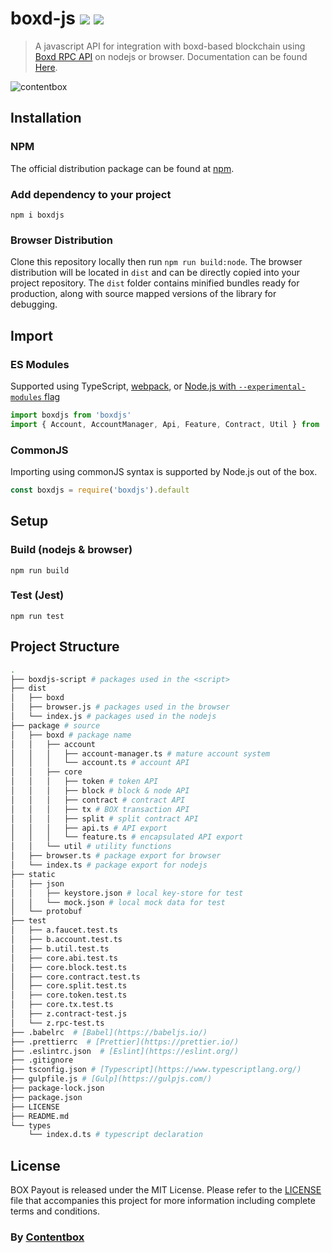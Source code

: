 # boxd-js ![](https://img.shields.io/github/issues/BOXFoundation/box-js) ![](https://travis-ci.com/BOXFoundation/boxd.svg?branch=master)

> A javascript API for integration with boxd-based blockchain using [Boxd RPC API](https://github.com/BOXFoundation/boxd) on nodejs or browser.
> Documentation can be found [Here](https://github.com/BOXFoundation/box-js/wiki).

![contentbox](https://contentbox.one/img/home-background.png)

## Installation

### NPM

The official distribution package can be found at [npm](https://www.npmjs.com/package/boxdjs).

### Add dependency to your project

```
npm i boxdjs
```

### Browser Distribution

Clone this repository locally then run `npm run build:node`. The browser distribution will be located in `dist` and can be directly copied into your project repository. The `dist` folder contains minified bundles ready for production, along with source mapped versions of the library for debugging.

## Import

### ES Modules

Supported using TypeScript, [webpack](https://webpack.js.org/api/module-methods), or [Node.js with `--experimental-modules` flag](https://nodejs.org/api/esm.html)

```js
import boxdjs from 'boxdjs'
import { Account, AccountManager, Api, Feature, Contract, Util } from 'boxdjs'
```

### CommonJS

Importing using commonJS syntax is supported by Node.js out of the box.

```js
const boxdjs = require('boxdjs').default
```

## Setup

### Build (nodejs & browser)

```
npm run build
```

### Test (Jest)

```
npm run test
```

## Project Structure

```bash
.
├── boxdjs-script # packages used in the <script>
├── dist
│   ├── boxd
│   ├── browser.js # packages used in the browser
│   └── index.js # packages used in the nodejs
├── package # source
│   ├── boxd # package name
│   │   ├── account
│   │   │   ├── account-manager.ts # mature account system
│   │   │   └── account.ts # account API
│   │   ├── core
│   │   │   ├── token # token API
│   │   │   ├── block # block & node API
│   │   │   ├── contract # contract API
│   │   │   ├── tx # BOX transaction API
│   │   │   ├── split # split contract API
│   │   │   ├── api.ts # API export
│   │   │   └── feature.ts # encapsulated API export
│   │   └── util # utility functions
│   ├── browser.ts # package export for browser
│   └── index.ts # package export for nodejs
├── static
│   ├── json
│   │   ├── keystore.json # local key-store for test
│   │   └── mock.json # local mock data for test
│   └── protobuf
├── test
│   ├── a.faucet.test.ts
│   ├── b.account.test.ts
│   ├── b.util.test.ts
│   ├── core.abi.test.ts
│   ├── core.block.test.ts
│   ├── core.contract.test.ts
│   ├── core.split.test.ts
│   ├── core.token.test.ts
│   ├── core.tx.test.ts
│   ├── z.contract-test.js
│   └── z.rpc-test.ts
├── .babelrc  # [Babel](https://babeljs.io/)
├── .prettierrc  # [Prettier](https://prettier.io/)
├── .eslintrc.json  # [Eslint](https://eslint.org/)
├── .gitignore
├── tsconfig.json # [Typescript](https://www.typescriptlang.org/)
├── gulpfile.js # [Gulp](https://gulpjs.com/)
├── package-lock.json
├── package.json
├── LICENSE
├── README.md
└── types
    └── index.d.ts # typescript declaration
```

## License

BOX Payout is released under the MIT License. Please refer to the [LICENSE](./LICENSE) file that accompanies this project for more information including complete terms and conditions.

### **By [Contentbox](https://contentbox.one/)**
